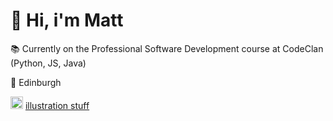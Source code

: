 # :wave: Hi, i'm Matt
:books: Currently on the Professional Software Development course at CodeClan (Python, JS, Java)

:scotland: Edinburgh

<img src="https://upload.wikimedia.org/wikipedia/commons/a/a5/Instagram_icon.png" width="20" alt="instagram icon"/> <a href="https://www.instagram.com/matt_doing_art_stuff" target = "_blank">illustration stuff</a>

